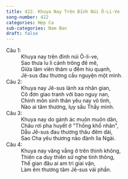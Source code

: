 ```yaml
---
title: 422. Khuya Nay Trên Đỉnh Núi Ô-Li-Ve
song-number: 422
categories: Hợp Ca
sub-categories: Nam Ban
draft: false
---
```

<dl><dt>Câu 1:</dt><dd data-verse="1">Khuya nay trên đỉnh núi Ô-li-ve, <br/>Sao thưa lu li cảnh trông đê mê, <br/>Giữa lâm viên thâm u đêm hiu quạnh, <br/>Jê-sus đau thương cầu nguyện một mình. </dd><dt>Câu 2:</dt><dd data-verse="2">Khuya nay Jê-sus lánh xa nhân gian, <br/>Cô đơn giao tranh với bao nguy nan, <br/>Chính môn sinh thân yêu nay vô tình, <br/>Nào ai tâm thương, lụy sầu Thầy mình. </dd><dt>Câu 3:</dt><dd data-verse="3">Khuya nay do gánh ác muôn muôn dân, <br/>Châu rơi pha huyết ở "Thống khổ nhân", <br/>Dẫu Jê-sus đau thương thâu đêm dài, <br/>Sao Cha yêu thương nào đành lìa Ngài. </dd><dt>Câu 4:</dt><dd data-verse="4">Khuya nay văng vẳng ở trên thinh không, <br/>Thiên ca duy thiên sứ nghe tinh thông, <br/>Thế gian đâu ai am tri giai vận, <br/>Làm êm thương tâm Jê-sus vài phần. </dd></dl>